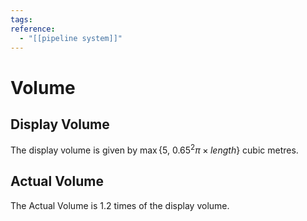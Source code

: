 ```yaml
---
tags:
reference:
  - "[[pipeline system]]"
---
```


# Volume
## Display Volume
The display volume is given by $\max\{5,~0.65^2\pi\times length\}$ cubic metres.
## Actual Volume
The Actual Volume is 1.2 times of the display volume.